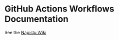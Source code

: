 # GitHub Actions Workflows Documentation

See the [Napistu Wiki](https://github.com/napistu/napistu/wiki/GitHub-Actions-napistu%E2%80%90py)